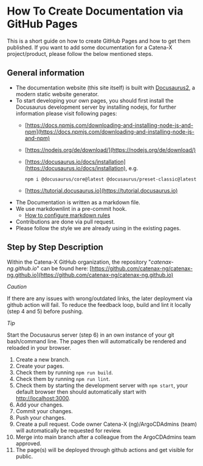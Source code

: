 # How To Create Documentation via GitHub Pages

This is a short guide on how to create GitHub Pages and how to get them published. If you want to add some documentation for a Catena-X project/product, please follow the below mentioned steps.

## General information

- The documentation website (this site itself) is built with [Docusaurus2](https://docusaurus.io/), a modern static website generator.
- To start developing your own pages, you should first install the Docusaurus development server by installing nodejs, for further information please visit following pages:
  - [https://docs.npmjs.com/downloading-and-installing-node-js-and-npm](https://docs.npmjs.com/downloading-and-installing-node-js-and-npm)
  - [https://nodejs.org/de/download/](https://nodejs.org/de/download/)
  - [https://docusaurus.io/docs/installation](https://docusaurus.io/docs/installation), e.g.

    ```shell
    npm i @docusaurus/core@latest @docusaurus/preset-classic@latest
    ```

  - [https://tutorial.docusaurus.io](https://tutorial.docusaurus.io)
- The Documentation is written as a markdown file.
- We use markdownlint in a pre-commit hook.
  - [How to configure markdown rules](https://github.com/DavidAnson/markdownlint/blob/main/doc/Rules.md)
- Contributions are done via pull request.
- Please follow the style we are already using in the existing pages.

## Step by Step Description

Within the Catena-X GitHub organization, the repository "_catenax-ng.github.io_" can be found here:
[https://github.com/catenax-ng/catenax-ng.github.io](https://github.com/catenax-ng/catenax-ng.github.io)

_Caution_

If there are any issues with wrong/outdated links, the later deployment via github action will fail. To reduce the feedback loop, build and lint it locally (step 4 and 5) before pushing.


_Tip_

Start the  Docusaurus server (step 6) in an own instance of your git bash/command line.
The pages then will automatically be rendered and reloaded in your browser.

1. Create a new branch.
2. Create your pages.
3. Check them by running `npm run build`.
4. Check them by running `npm run lint`.
5. Check them by starting the development server with `npm start`, your default browser then should automatically start with [http://localhost:3000](http://localhost:3000).
6. Add your changes.
7. Commit your changes.
8. Push your changes.
9. Create a pull request. Code owner Catena-X (ng)/ArgoCDAdmins (team) will automatically be requested for review.
10. Merge into main branch after a colleague from the ArgoCDAdmins team approved.
11. The page(s) will be deployed through github actions and get visible for public.
